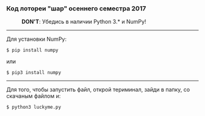 ### Код лотореи "шар" осеннего семестра 2017

<div class="attempt-left">
  <figure>
    <figcaption class="warning">
      <b>DON'T</b>: Убедись в наличии Python 3.* и NumPy!
     </figcaption>
  </figure>
</div>

---------
Для установки NumPy:
```
$ pip install numpy
```
или
```
$ pip3 install numpy
```
----------
Для того, чтобы запустить файл, открой териминал, зайди в папку, со скачаным файлом и:
```
$ python3 luckyme.py
```
